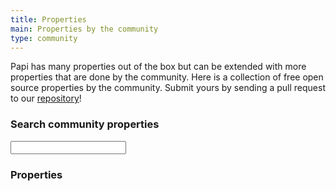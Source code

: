 ```yaml
---
title: Properties
main: Properties by the community
type: community
---
```


<p>Papi has many properties out of the box but can be extended with more properties that are done by the community. Here is a collection of free open source properties by the community. Submit yours by sending a pull request to our <a href="https://github.com/wp-papi/wp-papi.github.io/blob/source/src/community/properties.md">repository</a>!</p>

<div class="community-properties">
  <h3>Search community properties</h3>
  <input id="search" name="search" type="search" />
  <h3>Properties</h3>
  <ul>
    <!--

    === Example property ===

    Data attribute with keywords. H4 with the property title.
    The `requires` span is where the version of Papi it works with, for example `3 or higher`.
    Description text below the title and links to the property, creator and so.

    <li data-keywords="color black dark">
      <h4>Color property</h4>
      <span class="requires">3 or higher</span>
      <p>Aliquam cum curae aptent luctus cupidatat. Ac magna rhoncus. Esse adipisicing incididunt natoque. Himenaeos proident dictum. Varius mollit netus laborum nisi.</p>
      <a href="#">Link to repository</a> - By <a href="#">Fredrik Forsmo</a>
    </li>

    Don't forget to unit test your property and please try adding them in alphabetical order!

    -->
  </ul>
  <p>No properties exists, yet!</p>
</div>
